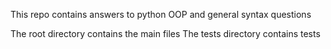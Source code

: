 This repo contains answers to python OOP and general syntax questions

The root directory contains the main files
The tests directory contains tests
